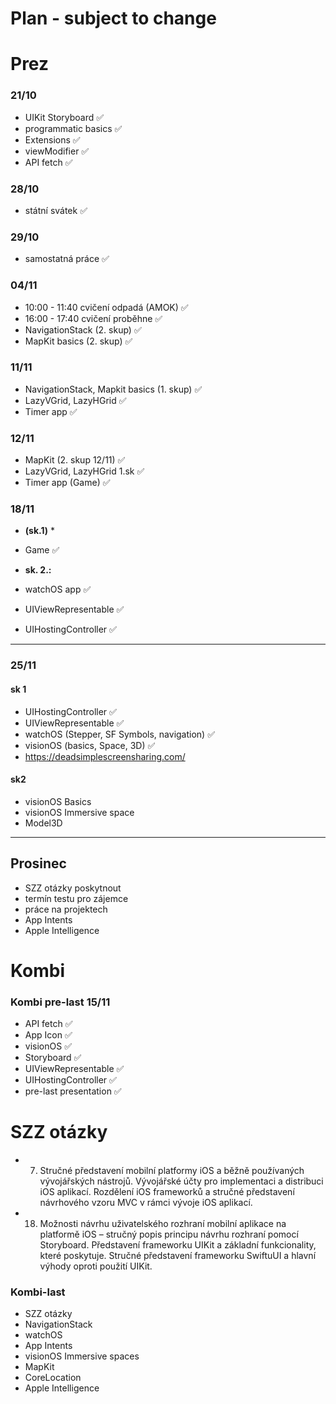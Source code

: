 # Plan - subject to change

# Prez 

### 21/10
* UIKit Storyboard ✅
* programmatic basics ✅
* Extensions ✅
* viewModifier ✅
* API fetch ✅

### 28/10
* státní svátek ✅

### 29/10
* samostatná práce ✅
  
### 04/11
* 10:00 - 11:40 cvičení odpadá (AMOK) ✅
* 16:00 - 17:40 cvičení proběhne ✅
* NavigationStack (2. skup) ✅
* MapKit basics (2. skup) ✅

### 11/11
* NavigationStack, Mapkit basics (1. skup) ✅
* LazyVGrid, LazyHGrid  ✅
* Timer app  ✅

### 12/11
* MapKit  (2. skup 12/11) ✅
* LazyVGrid, LazyHGrid 1.sk ✅
* Timer app (Game) ✅

### 18/11 
* **(sk.1)** *
* Game ✅

* **sk. 2.:**
* watchOS app  ✅
* UIViewRepresentable ✅
* UIHostingController ✅

----------------------------------------------------------------------------------------------------------------
### 25/11

#### **sk 1**
* UIHostingController ✅
* UIViewRepresentable ✅
* watchOS (Stepper, SF Symbols, navigation) ✅
* visionOS (basics, Space, 3D) ✅
* https://deadsimplescreensharing.com/

#### **sk2**
* visionOS Basics
* visionOS Immersive space
* Model3D

----------------------------------------------------------------------------------------------------------------

## Prosinec
* SZZ otázky poskytnout
* termín testu pro zájemce
* práce na projektech
* App Intents
* Apple Intelligence





# Kombi
### Kombi pre-last 15/11
* API fetch  ✅
* App Icon  ✅
* visionOS ✅
* Storyboard  ✅
* UIViewRepresentable  ✅
* UIHostingController ✅
* pre-last presentation   ✅



# SZZ otázky

* 7. Stručné představení mobilní platformy iOS a běžně používaných vývojářských nástrojů.
Vývojářské účty pro implementaci a distribuci iOS aplikací. Rozdělení iOS frameworků a stručné
představení návrhového vzoru MVC v rámci vývoje iOS aplikací.

* 18. Možnosti návrhu uživatelského rozhraní mobilní aplikace na platformě iOS – stručný popis
principu návrhu rozhraní pomocí Storyboard. Představení frameworku UIKit a základní
funkcionality, které poskytuje. Stručné představení frameworku SwiftuUI a hlavní výhody oproti
použití UIKit.



### Kombi-last
* SZZ otázky
* NavigationStack
* watchOS
* App Intents 
* visionOS Immersive spaces
* MapKit
* CoreLocation
* Apple Intelligence

  
